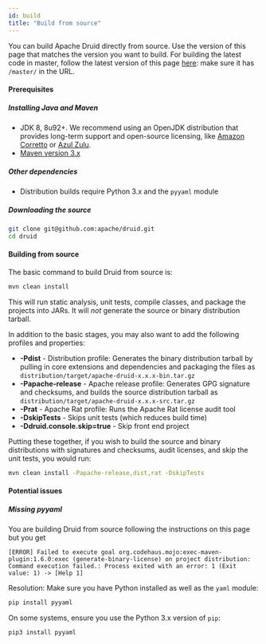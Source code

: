 ```yaml
---
id: build
title: "Build from source"
---
```


<!--
  ~ Licensed to the Apache Software Foundation (ASF) under one
  ~ or more contributor license agreements.  See the NOTICE file
  ~ distributed with this work for additional information
  ~ regarding copyright ownership.  The ASF licenses this file
  ~ to you under the Apache License, Version 2.0 (the
  ~ "License"); you may not use this file except in compliance
  ~ with the License.  You may obtain a copy of the License at
  ~
  ~   http://www.apache.org/licenses/LICENSE-2.0
  ~
  ~ Unless required by applicable law or agreed to in writing,
  ~ software distributed under the License is distributed on an
  ~ "AS IS" BASIS, WITHOUT WARRANTIES OR CONDITIONS OF ANY
  ~ KIND, either express or implied.  See the License for the
  ~ specific language governing permissions and limitations
  ~ under the License.
  -->


You can build Apache Druid directly from source. Use the version of this page
that matches the version you want to build.
For building the latest code in master, follow the latest version of this page
[here](https://github.com/apache/druid/blob/master/docs/development/build.md):
make sure it has `/master/` in the URL.

#### Prerequisites

##### Installing Java and Maven

- JDK 8, 8u92+. We recommend using an OpenJDK distribution that provides long-term support and open-source licensing,
  like [Amazon Corretto](https://aws.amazon.com/corretto/) or [Azul Zulu](https://www.azul.com/downloads/zulu/).
- [Maven version 3.x](http://maven.apache.org/download.cgi)

##### Other dependencies

- Distribution builds require Python 3.x and the `pyyaml` module

##### Downloading the source

```bash
git clone git@github.com:apache/druid.git
cd druid
```

#### Building from source

The basic command to build Druid from source is:

```bash
mvn clean install
```

This will run static analysis, unit tests, compile classes, and package the projects into JARs. It will _not_ generate the source or binary distribution tarball.

In addition to the basic stages, you may also want to add the following profiles and properties:

- **-Pdist** - Distribution profile: Generates the binary distribution tarball by pulling in core extensions and dependencies and packaging the files as `distribution/target/apache-druid-x.x.x-bin.tar.gz`
- **-Papache-release** - Apache release profile: Generates GPG signature and checksums, and builds the source distribution tarball as `distribution/target/apache-druid-x.x.x-src.tar.gz`
- **-Prat** - Apache Rat profile: Runs the Apache Rat license audit tool
- **-DskipTests** - Skips unit tests (which reduces build time)
- **-Ddruid.console.skip=true** - Skip front end project

Putting these together, if you wish to build the source and binary distributions with signatures and checksums, audit licenses, and skip the unit tests, you would run:

```bash
mvn clean install -Papache-release,dist,rat -DskipTests
```
#### Potential issues

##### Missing pyyaml

You are building Druid from source following the instructions on this page but you get
```
[ERROR] Failed to execute goal org.codehaus.mojo:exec-maven-plugin:1.6.0:exec (generate-binary-license) on project distribution: Command execution failed.: Process exited with an error: 1 (Exit value: 1) -> [Help 1]
```

Resolution: Make sure you have Python installed as well as the `yaml` module:

```bash
pip install pyyaml
```

On some systems, ensure you use the Python 3.x version of `pip`:

```bash
pip3 install pyyaml
```
